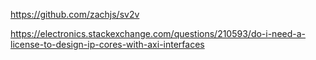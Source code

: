 https://github.com/zachjs/sv2v

https://electronics.stackexchange.com/questions/210593/do-i-need-a-license-to-design-ip-cores-with-axi-interfaces